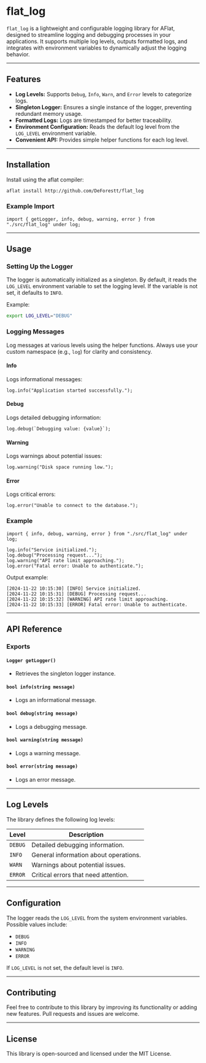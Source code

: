 # flat_log

`flat_log` is a lightweight and configurable logging library for AFlat, designed to streamline logging and debugging processes in your applications. It supports multiple log levels, outputs formatted logs, and integrates with environment variables to dynamically adjust the logging behavior.

---

## Features

- **Log Levels:** Supports `Debug`, `Info`, `Warn`, and `Error` levels to categorize logs.
- **Singleton Logger:** Ensures a single instance of the logger, preventing redundant memory usage.
- **Formatted Logs:** Logs are timestamped for better traceability.
- **Environment Configuration:** Reads the default log level from the `LOG_LEVEL` environment variable.
- **Convenient API:** Provides simple helper functions for each log level.

---

## Installation

Install using the aflat compiler:

```bash
aflat install http://github.com/DeForestt/flat_log
```

### Example Import

```aflat
import { getLogger, info, debug, warning, error } from "./src/flat_log" under log;
```

---

## Usage

### Setting Up the Logger

The logger is automatically initialized as a singleton. By default, it reads the `LOG_LEVEL` environment variable to set the logging level. If the variable is not set, it defaults to `INFO`.

Example:

```bash
export LOG_LEVEL="DEBUG"
```

### Logging Messages

Log messages at various levels using the helper functions. Always use your custom namespace (e.g., `log`) for clarity and consistency.

#### Info
Logs informational messages:
```aflat
log.info("Application started successfully.");
```

#### Debug
Logs detailed debugging information:
```aflat
log.debug(`Debugging value: {value}`);
```

#### Warning
Logs warnings about potential issues:
```aflat
log.warning("Disk space running low.");
```

#### Error
Logs critical errors:
```aflat
log.error("Unable to connect to the database.");
```

### Example

```aflat
import { info, debug, warning, error } from "./src/flat_log" under log;

log.info("Service initialized.");
log.debug("Processing request...");
log.warning("API rate limit approaching.");
log.error("Fatal error: Unable to authenticate.");
```

Output example:
```
[2024-11-22 10:15:30] [INFO] Service initialized.
[2024-11-22 10:15:31] [DEBUG] Processing request...
[2024-11-22 10:15:32] [WARNING] API rate limit approaching.
[2024-11-22 10:15:33] [ERROR] Fatal error: Unable to authenticate.
```

---

## API Reference

### Exports

#### `Logger getLogger()`
- Retrieves the singleton logger instance.

#### `bool info(string message)`
- Logs an informational message.

#### `bool debug(string message)`
- Logs a debugging message.

#### `bool warning(string message)`
- Logs a warning message.

#### `bool error(string message)`
- Logs an error message.

---

## Log Levels

The library defines the following log levels:

| Level   | Description                           |
|---------|---------------------------------------|
| `DEBUG` | Detailed debugging information.       |
| `INFO`  | General information about operations. |
| `WARN`  | Warnings about potential issues.      |
| `ERROR` | Critical errors that need attention.  |

---

## Configuration

The logger reads the `LOG_LEVEL` from the system environment variables. Possible values include:
- `DEBUG`
- `INFO`
- `WARNING`
- `ERROR`

If `LOG_LEVEL` is not set, the default level is `INFO`.

---

## Contributing

Feel free to contribute to this library by improving its functionality or adding new features. Pull requests and issues are welcome.

---

## License

This library is open-sourced and licensed under the MIT License.